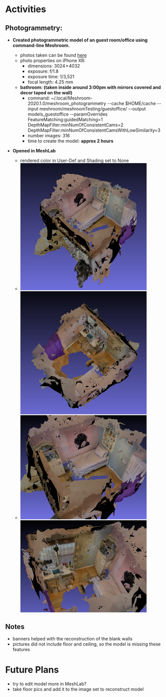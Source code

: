 # Activities

## Photogrammetry:

- **Created photogrammetric model of an guest room/office using command-line Meshroom.**
  - photos taken can be found [here](https://github.com/evelynhasama/meshroomTesting)
  - photo properties on iPhone XR:
    -  dimensions: 3024 × 4032 
    -  exposure: f/1.8
    -  exposure time: 1/3,521
    -  focal length: 4.25 mm
  - **bathroom: (taken inside around 3:00pm with mirrors covered and decor taped on the wall)**
    -  command: ~/.local/Meshroom-2020.1.0/meshroom_photogrammetry --cache $HOME/cache --input meshroom/meshroomTesting/guestoffice/ --output models_guestoffice --paramOverrides FeatureMatching:guidedMatching=1 DepthMapFilter:minNumOfConsistentCams=2 DepthMapFilter:minNumOfConsistentCamsWithLowSimilarity=3
    -  number images: 316
    -  time to create the model: **approx 2 hours**
  
- **Opened in MeshLab** 
    - rendered color in User-Def and Shading set to None   
    - <img src="https://github.com/evelynhasama/CSResearch/blob/master/Spring2021-Reports/2021-04-27/guestoffice1.png" width=400> <img src="https://github.com/evelynhasama/CSResearch/blob/master/Spring2021-Reports/2021-04-27/guestoffice3.png" width=400>
    - <img src="https://github.com/evelynhasama/CSResearch/blob/master/Spring2021-Reports/2021-04-27/guestoffice5.png" width=400> <img src="https://github.com/evelynhasama/CSResearch/blob/master/Spring2021-Reports/2021-04-27/guestoffice6.png" width=400>
    
## Notes
  - banners helped with the reconstruction of the blank walls
  - pictures did not include floor and ceiling, so the model is missing these features

# Future Plans
  - try to edit model more in MeshLab?
  - take floor pics and add it to the image set to reconstruct model 
